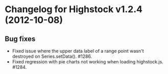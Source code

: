 # Changelog for Highstock v1.2.4 (2012-10-08)
        

## Bug fixes
- Fixed issue where the upper data label of a range point wasn't destroyed on Series.setData(). #1286.
- Fixed regression with pie charts not working when loading highstock.js. #1284.